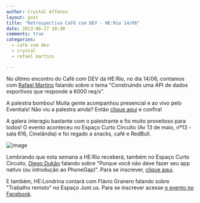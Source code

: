 ```yaml
---
author: Crystal Affonso
layout: post
title: "Retrospectiva Café com DEV - HE:Rio 14/06"
date: 2013-06-27 10:30
comments: true
categories:
  - cafe com dev
  - crystal
  - rafael martins

---
```


No último encontro do Café com DEV da HE:Rio, no dia 14/06, contamos com [Rafael Martins](https://plus.google.com/110170840223146627892/posts) falando sobre o tema "Construindo uma API de dados esportivos que responde a 6000 req/s".

<!--more-->

A palestra bombou! Muita gente acompanhou presencial e ao vivo pelo Eventials! Não viu a palestra ainda? Então [clique aqui](https://www.eventials.com/pt-br/helabs/cafe-com-dev-he-rio/) e confira!

A galera interagiu bastante com o palestrante e foi muito proveitoso para todos! O evento aconteceu no Espaço Curto Circuito (Av 13 de maio, nº13 - sala 616, Cinelândia) e foi regado a snacks, café e RedBull.

![image](/blog/images/posts/2013-06-27/cafecomdev14.JPG)

Lembrando que esta semana a HE:Rio receberá, também no Espaço Curto Circuito, [Diego Dukão](https://twitter.com/diegodukao) falando sobre "Porque você não deve fazer seu app nativo (ou introdução ao PhoneGap)". Para se inscrever, [clique aqui](https://docs.google.com/a/helabs.com.br/forms/d/1Nk_RWEfTLwPghczIAZnbCUaSDPhZd7Kna20wk0IQblk/viewform).

E também, HE:Londrina contará com Flávio Granero falando sobre "Trabalho remoto" no Espaço Junt.us. Para se inscrever acesse [o evento no Facebook](https://www.facebook.com/events/530311203673193/).
